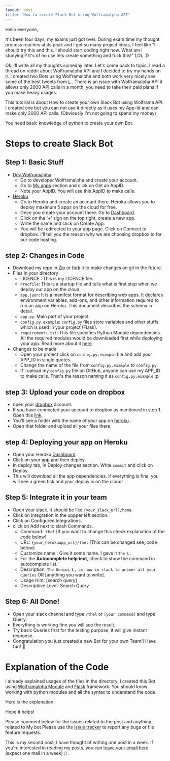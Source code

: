 ```yaml
---
layout: post 
title: "How to create Slack Bot using Wolframalpha API"
---
```


Hello everyone,

It's been four days, my exams just got over. During exam time my thought process reaches at its peak and I get so many project ideas, I feel like "I should try this and this. I should start coding right now. What am I studying!? It's of no use lets create something and fuck this!" LOL :D 

Ok I'll write all my thoughts someday later. Let's come back to topic. I read a thread on reddit about Wolframalpha API and I decided to try my hands on it. I created two Bots using Wolframalpha and both work very nicely see some of the best tweets from [L](https://twitter.com/The_L__) . There is an issue with Wolframalpha API it allows only 2000 API calls in a month, you need to take their paid plans if you make heavy usages.

This tutorial is about How to create your own Slack Bot using Wolframa API. I created one but you can not use it directly as it uses my App-Id and can make only 2000 API calls. (Obviously I'm not going to spend my money)

You need basic knowledge of python to create your own Bot.

Steps to create Slack Bot
=========================

## Step 1: Basic Stuff

- [Dev Wolframalpha](https://developer.wolframalpha.com) 
  - Go to developer Wolframalpha and create your account.
  - Go to [My apps](https://developer.wolframalpha.com/portal/myapps/index.html)  section and click on Get an AppID.
  - Note your AppID. You will use this AppID to make calls.
- [Heroku](https://www.heroku.com) 
  - Go to Heroku and create an account there. Heroku allows you to deploy maximum 5 apps on the cloud for free.
  - Once you create your account there. Go to [Dashboard](https://dashboard.heroku.com/).
  - Click on the '+' sign on the top right, create a new app. 
  - Write the name and click on Create App.
  - You will be redirected to your app page. Click on Connect to dropbox. I'll tell you the reason why we are choosing dropbox to for our code hosting.

## step 2: Changes in Code
 - Download my repo in [Zip](https://github.com/vicky002/slack-TheL/archive/master.zip)  or [fork](https://github.com/vicky002/slack-TheL#fork-destination-box)  it to make changes on git in the future.
 - Files in your directory
 	- LICENCE : This is my LICENCE file.
 	- `Procfile`: This is a startup file and tells what is first step when we deploy our app on the cloud.
 	- `app.json`: It is a manifest format for describing web apps. It declares environment variables, add-ons, and other information required to run an app on Heroku. This document describes the schema in detail.
 	- `app.py`: Main part of your project.
 	- `config.py.example`: `config.py` files store variables and other stuffs which is used in your project (Flask).
 	- `requirements.txt`: This file specifies Python Module dependencies. All the required modules would be downloaded first while deploying your app. Read more about it [here](https://devcenter.heroku.com/articles/python-pip).
 - Changes to be made
 	- Open your project click on `config.py.example` file and add your APP_ID in single quotes.
 	- Change the name of the file from `config.py.example` to `config.py`. 
 	- If I upload my `config.py` file on GitHub, anyone can use my APP_ID to make calls. That's the reason naming it as `config.py.example` :p

## step 3: Upload your code on dropbox

 - open your [dropbox](https://www.dropbox.com)  account.
 - If you have connected your account to dropbox as mentioned in step 1. Open this [link](https://www.dropbox.com/home/Apps/Heroku).
 - You'll see a folder with the name of your app on [heroku](https://dashboard.heroku.com/) .
 - Open that folder and upload all your files there.

## step 4: Deploying your app on Heroku

 - Open your Heroku [Dashboard](https://dashboard.heroku.com/).
 - Click on your app and then deploy.
 - In deploy tab, in Deploy changes section. Write `commit` and click on Deploy.
 - This will download all the app dependencies. If everything is fine, you will see a green tick and your deploy is on the cloud!

## Step 5: Integrate it in your team

 - Open your slack. It should be like `{your_slack_url}/home`.
 - Click on Integration in the uppper left section.
 - Click on Configured Integrations.
 - click on Add next to slash Commands.
 	- Command : `thel` [If you want to change this check explanation of the code below]
 	- URL: `{your_herokuapp_url}/thel` [This can be changed see, code below]
 	- Customize name : Give it some name. I gave it `The L`. 
 	- For the **Autocomplete help text**, check to show the command in autocomplete list.
	- Description: `The Genius L, is now in slack to answer all your queries` OR [anything you want to write].
	- Usage Hint: [search query]
	- Descriptiive Level: Search Query

## Step 6: All Done!
 
 - Open your slack channel and type `/thel` or `[your command]` and type Query.
 - Everything is working fine you will see the result. 
 - Try basic Queries first for the testing purpose, it will give instant response.
 - Congratulation you just created a new Bot for your own Team!! Have fun! :beers:


Explanation of the Code
=====================

I already explained usages of the files in the directory. I created this Bot using [Wolframalpha Module](https://pypi.python.org/pypi/wolframalpha)  and [Flask](http://flask.pocoo.org/)  framework. You should know working with python modules and all the syntax to understand the code.

Here is the explanation.

<script src="https://gist.github.com/vicky002/78ed775802ba1666b6a2.js"></script>

Hope it helps!


Please comment below for the issues related to the post and anything related to My bot Please use the [issue tracker](https://github.com/vicky002/slack-TheL/issues) to report any bugs or file feature requests.

This is my second post, I have thought of writing one post in a week. If you're interested in reading my posts, you can [leave your email here](http://eepurl.com/bIgxHz) (expect one mail in a week) :) .



